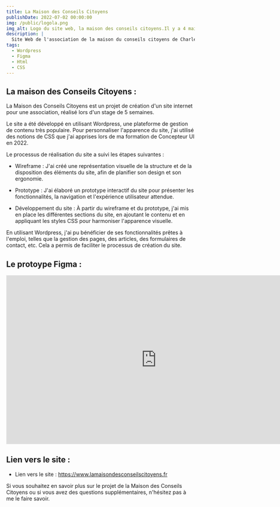 ```yaml
---
title: La Maison des Conseils Citoyens
publishDate: 2022-07-02 00:00:00
img: /public/logola.png
img_alt: Logo du site web, la maison des conseils citoyens.Il y a 4 maisons pour représenter les quatres quartiers que l'association a .
description: |
  Site Web de l'association de la maison du conseils citoyens de Charleville-Mézières
tags:
  - Wordpress
  - Figma
  - Html
  - CSS
---
```


## La maison des Conseils Citoyens :

La Maison des Conseils Citoyens est un projet de création d'un site internet pour une association, réalisé lors d'un stage de 5 semaines.

Le site a été développé en utilisant Wordpress, une plateforme de gestion de contenu très populaire. Pour personnaliser l'apparence du site, j'ai utilisé des notions de CSS que j'ai apprises lors de ma formation de Concepteur UI en 2022.

Le processus de réalisation du site a suivi les étapes suivantes :

   - Wireframe : J'ai créé une représentation visuelle de la structure et de la disposition des éléments du site, afin de planifier son design et son ergonomie.

   - Prototype : J'ai élaboré un prototype interactif du site pour présenter les fonctionnalités, la navigation et l'expérience utilisateur attendue.

   - Développement du site : À partir du wireframe et du prototype, j'ai mis en place les différentes sections du site, en ajoutant le contenu et en appliquant les styles CSS pour harmoniser l'apparence visuelle.

En utilisant Wordpress, j'ai pu bénéficier de ses fonctionnalités prêtes à l'emploi, telles que la gestion des pages, des articles, des formulaires de contact, etc. Cela a permis de faciliter le processus de création du site.

## Le protoype Figma :

<iframe style="border: 1px solid rgba(0, 0, 0, 0.1);" width="800" height="450" src="https://www.figma.com/embed?embed_host=share&url=https%3A%2F%2Fwww.figma.com%2Ffile%2FdxSIMWByLT1F3GBR6CYyj8%2Fmaquette-site-La-maison-des-citoyens%3Ftype%3Ddesign%26node-id%3D0%253A1%26t%3D1iOu5s1MAPszBMnH-1" allowfullscreen></iframe>

## Lien vers le site :

- Lien vers le site : https://www.lamaisondesconseilscitoyens.fr

Si vous souhaitez en savoir plus sur le projet de la Maison des Conseils Citoyens ou si vous avez des questions supplémentaires, n'hésitez pas à me le faire savoir.
